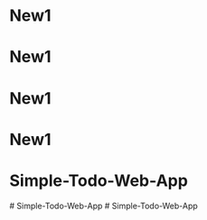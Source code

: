 # New1
# New1
# New1
# New1
# Simple-Todo-Web-App
#   S i m p l e - T o d o - W e b - A p p  
 #   S i m p l e - T o d o - W e b - A p p  
 